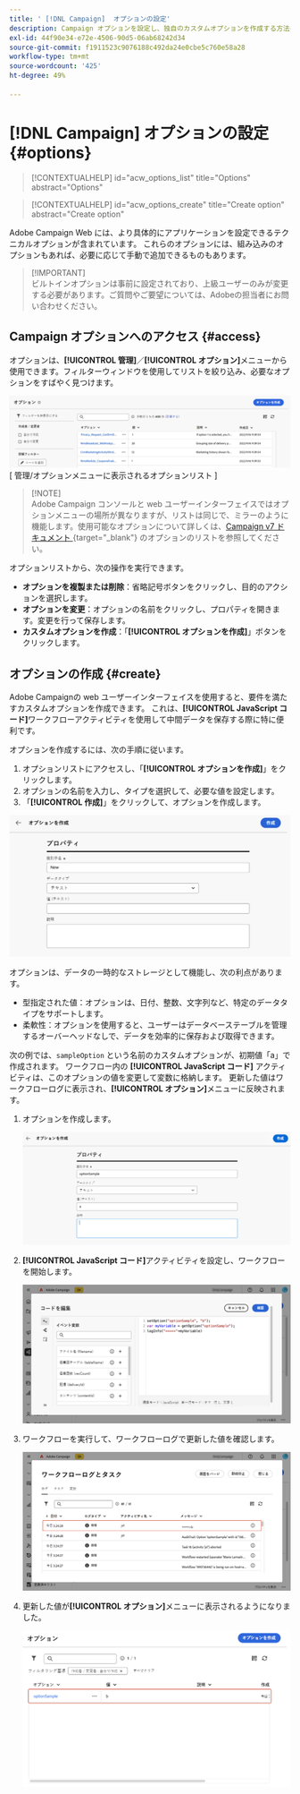```yaml
---
title: ' [!DNL Campaign]  オプションの設定'
description: Campaign オプションを設定し、独自のカスタムオプションを作成する方法について説明します。
exl-id: 44f90e34-e72e-4506-90d5-06ab68242d34
source-git-commit: f1911523c9076188c492da24e0cbe5c760e58a28
workflow-type: tm+mt
source-wordcount: '425'
ht-degree: 49%

---
```


# [!DNL Campaign] オプションの設定 {#options}

>[!CONTEXTUALHELP]
>id="acw_options_list"
>title="Options"
>abstract="Options"

>[!CONTEXTUALHELP]
>id="acw_options_create"
>title="Create option"
>abstract="Create option"

Adobe Campaign Web には、より具体的にアプリケーションを設定できるテクニカルオプションが含まれています。 これらのオプションには、組み込みのオプションもあれば、必要に応じて手動で追加できるものもあります。

>[!IMPORTANT]\
ビルトインオプションは事前に設定されており、上級ユーザーのみが変更する必要があります。ご質問やご要望については、Adobeの担当者にお問い合わせください。

## Campaign オプションへのアクセス {#access}

オプションは、**[!UICONTROL 管理]**／**[!UICONTROL オプション]**&#x200B;メニューから使用できます。フィルターウィンドウを使用してリストを絞り込み、必要なオプションをすばやく見つけます。

![](assets/options-list.png)\
[ 管理/オプションメニューに表示されるオプションリスト ]

>[!NOTE]\
Adobe Campaign コンソールと web ユーザーインターフェイスではオプションメニューの場所が異なりますが、リストは同じで、ミラーのように機能します。使用可能なオプションについて詳しくは、[Campaign v7 ドキュメント ](https://experienceleague.adobe.com/ja/docs/campaign-classic/using/installing-campaign-classic/appendices/configuring-campaign-options){target="_blank"} のオプションのリストを参照してください。

オプションリストから、次の操作を実行できます。

* **オプションを複製または削除**：省略記号ボタンをクリックし、目的のアクションを選択します。
* **オプションを変更**：オプションの名前をクリックし、プロパティを開きます。変更を行って保存します。
* **カスタムオプションを作成**：「**[!UICONTROL オプションを作成]**」ボタンをクリックします。

## オプションの作成 {#create}

Adobe Campaignの web ユーザーインターフェイスを使用すると、要件を満たすカスタムオプションを作成できます。 これは、**[!UICONTROL JavaScript コード]**&#x200B;ワークフローアクティビティを使用して中間データを保存する際に特に便利です。

オプションを作成するには、次の手順に従います。

1. オプションリストにアクセスし、「**[!UICONTROL オプションを作成]**」をクリックします。
1. オプションの名前を入力し、タイプを選択して、必要な値を設定します。
1. 「**[!UICONTROL 作成]**」をクリックして、オプションを作成します。

![ 名前、タイプ、値のフィールドを表示するオプションインターフェイスの作成 ](assets/options-create.png)

オプションは、データの一時的なストレージとして機能し、次の利点があります。

* 型指定された値：オプションは、日付、整数、文字列など、特定のデータタイプをサポートします。
* 柔軟性：オプションを使用すると、ユーザーはデータベーステーブルを管理するオーバーヘッドなしで、データを効率的に保存および取得できます。

次の例では、`sampleOption` という名前のカスタムオプションが、初期値「a」で作成されます。 ワークフロー内の **[!UICONTROL JavaScript コード]** アクティビティは、このオプションの値を変更して変数に格納します。 更新した値はワークフローログに表示され、**[!UICONTROL オプション]**&#x200B;メニューに反映されます。

1. オプションを作成します。

   ![ 名前 `sampleOption` と初期値「a」を表示するカスタムオプション作成インターフェイス ](assets/options-sample-create.png)

1. **[!UICONTROL JavaScript コード]**&#x200B;アクティビティを設定し、ワークフローを開始します。

   ![JavaScript コードアクティビティ設定インターフェイス ](assets/options-sample-javascript.png)

1. ワークフローを実行して、ワークフローログで更新した値を確認します。

   ![ カスタムオプションの更新された値を示すワークフローログ ](assets/options-sample-logs.png)

1. 更新した値が&#x200B;**[!UICONTROL オプション]**&#x200B;メニューに表示されるようになりました。

   ![ カスタムオプションの更新された値を表示するオプションメニュー ](assets/options-sample-updated.png)